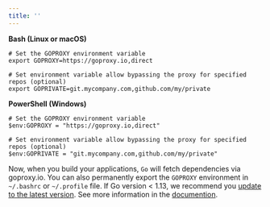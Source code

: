 ```yaml
---
title: ''
---
```


**Bash (Linux or macOS)**

```shell
# Set the GOPROXY environment variable
export GOPROXY=https://goproxy.io,direct

# Set environment variable allow bypassing the proxy for specified repos (optional)
export GOPRIVATE=git.mycompany.com,github.com/my/private
```

**PowerShell (Windows)**

```shell
# Set the GOPROXY environment variable
$env:GOPROXY = "https://goproxy.io,direct"

# Set environment variable allow bypassing the proxy for specified repos (optional)
$env:GOPRIVATE = "git.mycompany.com,github.com/my/private"
```

Now, when you build your applications, `Go` will fetch dependencies via goproxy.io. You can also permanently export the `GOPROXY` environment in `~/.bashrc` or `~/.profile` file. If Go version < 1.13, we recommend you [update to the latest version](https://gomirrors.org). See more information in the [documention](docs/getting-started.html).
